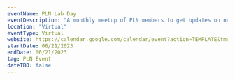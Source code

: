 ```yaml
---
eventName: PLN Lab Day
eventDescription: "A monthly meetup of PLN members to get updates on network infrastructure and learn about different projects in the ecosystem."
location: "Virtual"
eventType: Virtual
website: https://calendar.google.com/calendar/event?action=TEMPLATE&tmeid=MHY5ZG5jZml0OW1pZmZ0azR0ZDYxNGVvZ3FfMjAyMzA2MjFUMTYwMDAwWiBjX2lkbDFwamMyN3JwNGtnbm9uZ291dnRia3Y4QGc&tmsrc=c_idl1pjc27rp4kgnongouvtbkv8%40group.calendar.google.com
startDate: 06/21/2023
endDate: 06/21/2023
tag: PLN Event
dateTBD: false
---
```

